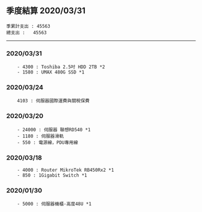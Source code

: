 ## 季度結算 2020/03/31
```
季累計支出 :	45563
總支出 :	45563
```
***
### 2020/03/31
```
	- 4300 : Toshiba 2.5吋 HDD 2TB *2
	- 1580 : UMAX 480G SSD *1
```

### 2020/03/24
```
	4103 : 伺服器國際運費與關稅保費
```

### 2020/03/20
```
	- 24000 : 伺服器 聯想RD540 *1
	- 1180 : 伺服器滑軌
	- 550 : 電源線，PDU專用線
```

### 2020/03/18
```
	- 4000 : Router MikroTek RB450Rx2 *1
	- 850 : 1Gigabit Switch *1
```

### 2020/01/30
```
	- 5000 : 伺服器機櫃-高度48U *1
```
